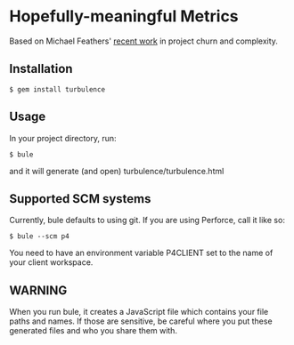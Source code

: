 Hopefully-meaningful Metrics
============================

Based on Michael Feathers' [recent work](http://www.stickyminds.com/sitewide.asp?Function=edetail&ObjectType=COL&ObjectId=16679&tth=DYN&tt=siteemail&iDyn=2) in project churn and complexity.

Installation
------------

    $ gem install turbulence

Usage
-----
In your project directory, run:

    $ bule

and it will generate (and open) turbulence/turbulence.html 

Supported SCM systems
---------------------
Currently, bule defaults to using git. If you are using Perforce, call it like so:

    $ bule --scm p4

You need to have an environment variable P4CLIENT set to the name of your client workspace.

WARNING
-------
When you run bule, it creates a JavaScript file which contains your file paths and names.  If those are sensitive, be careful where you put these generated files and who you share them with.

